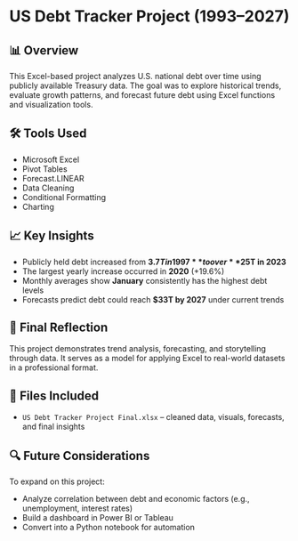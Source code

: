 # US Debt Tracker Project (1993–2027)

## 📊 Overview
This Excel-based project analyzes U.S. national debt over time using publicly available Treasury data. The goal was to explore historical trends, evaluate growth patterns, and forecast future debt using Excel functions and visualization tools.

## 🛠 Tools Used
- Microsoft Excel
- Pivot Tables
- Forecast.LINEAR
- Data Cleaning
- Conditional Formatting
- Charting

## 📈 Key Insights
- Publicly held debt increased from **$3.7T in 1997** to over **$25T in 2023**
- The largest yearly increase occurred in **2020** (+19.6%)
- Monthly averages show **January** consistently has the highest debt levels
- Forecasts predict debt could reach **$33T by 2027** under current trends

## 🧠 Final Reflection
This project demonstrates trend analysis, forecasting, and storytelling through data. It serves as a model for applying Excel to real-world datasets in a professional format.

## 📎 Files Included
- `US Debt Tracker Project Final.xlsx` – cleaned data, visuals, forecasts, and final insights

## 🔍 Future Considerations
To expand on this project:
- Analyze correlation between debt and economic factors (e.g., unemployment, interest rates)
- Build a dashboard in Power BI or Tableau
- Convert into a Python notebook for automation
